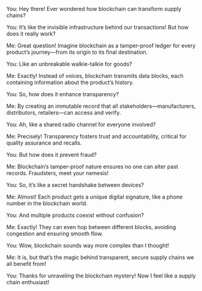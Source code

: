 You: Hey there! Ever wondered how blockchain can transform supply chains?

You: It’s like the invisible infrastructure behind our transactions! But how does it really work?

Me: Great question! Imagine blockchain as a tamper-proof ledger for every product’s journey—from its origin to its final destination.

You: Like an unbreakable walkie-talkie for goods?

Me: Exactly! Instead of voices, blockchain transmits data blocks, each containing information about the product’s history.

You: So, how does it enhance transparency?

Me: By creating an immutable record that all stakeholders—manufacturers, distributors, retailers—can access and verify.

You: Ah, like a shared radio channel for everyone involved?

Me: Precisely! Transparency fosters trust and accountability, critical for quality assurance and recalls.

You: But how does it prevent fraud?

Me: Blockchain’s tamper-proof nature ensures no one can alter past records. Fraudsters, meet your nemesis!

You: So, it’s like a secret handshake between devices?

Me: Almost! Each product gets a unique digital signature, like a phone number in the blockchain world.

You: And multiple products coexist without confusion?

Me: Exactly! They can even hop between different blocks, avoiding congestion and ensuring smooth flow.

You: Wow, blockchain sounds way more complex than I thought!

Me: It is, but that’s the magic behind transparent, secure supply chains we all benefit from!

You: Thanks for unraveling the blockchain mystery! Now I feel like a supply chain enthusiast!

